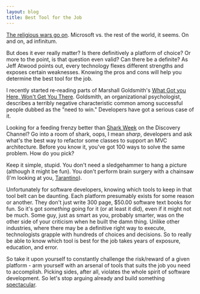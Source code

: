 ```yaml
---
layout: blog
title: Best Tool for the Job
---
```


[The religious wars go on][1]. Microsoft vs. the rest of the world, it seems. On and on, ad infinitum.

But does it ever really matter? Is there definitively a platform of choice? Or more to the point, is that question even valid? Can there be a definite? As Jeff Atwood points out, every technology flexes different strengths and exposes certain weaknesses. Knowing the pros and cons will help you determine the best tool for the job.

I recently started re-reading parts of Marshall Goldsmith's [What Got you Here, Won't Get You There][2]. Goldsmith, an organizational psychologist, describes a terribly negative characteristic common among successful people dubbed as the "need to win." Developers have got a serious case of it.

Looking for a feeding frenzy better than [Shark Week][3] on the Discovery Channel? Go into a room of shark, oops, I mean _sharp_, developers and ask what's the best way to refactor some classes to support an MVC architecture. Before you know it, you've got 100 ways to solve the same problem. How do you pick?

Keep it simple, stupid. You don't need a sledgehammer to hang a picture (although it might be fun). You don't perform brain surgery with a chainsaw (I'm looking at you, [Tarantino][4]).

Unfortunately for software developers, knowing which tools to keep in that tool belt can be daunting. Each platform presumably exists for some reason or another. They don't just write 300 page, $50.00 software text books for fun. So it's got _something_ going for it (or at least it did), even if it might not be much. Some guy, just as smart as you, probably smarter, was on the other side of your criticism when he built the damn thing. Unlike other industries, where there may be a definitive right way to execute, technologists grapple with hundreds of choices and decisions. So to really be able to know which tool is best for the job takes years of exposure, education, and error.

So take it upon yourself to constantly challenge the risk/reward of a given platform - arm yourself with an arsenal of tools that suits the job you need to accomplish. Picking sides, after all, violates the whole spirit of software development. So let's stop arguing already and build something [spectacular][5].

[1]: http://www.codinghorror.com/blog/archives/001065.html
[2]: http://www.amazon.com/What-Got-Here-Wont-There/dp/1401301304
[3]: http://dsc.discovery.com/convergence/sharkweek/sharkweek.html
[4]: http://en.wikipedia.org/wiki/Quentin_Tarantino
[5]: http://www.stanthecaddy.com/sounds-sidra-theyre-real-and-spectacular.html
